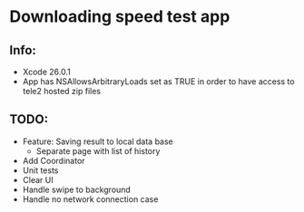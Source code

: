 # Downloading speed test app

## Info:
- Xcode 26.0.1
- App has NSAllowsArbitraryLoads set as TRUE in order to have access to tele2 hosted zip files 

## TODO:
- Feature: Saving result to local data base
    - Separate page with list of history
- Add Coordinator
- Unit tests
- Clear UI
- Handle swipe to background
- Handle no network connection case
